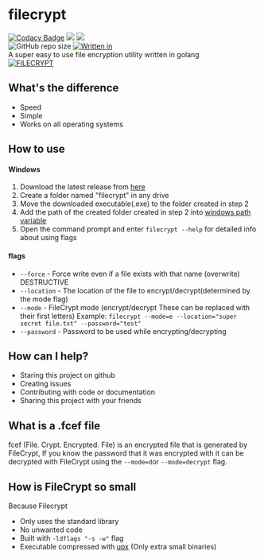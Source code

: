 # filecrypt
[![Codacy Badge](https://app.codacy.com/project/badge/Grade/12610588667845698ee710628e313c0b)](https://www.codacy.com/gh/flew-software/filecrypt/dashboard?utm_source=github.com&amp;utm_medium=referral&amp;utm_content=flew-software/filecrypt&amp;utm_campaign=Badge_Grade)
[![](https://tokei.rs/b1/github/flew-software/filecrypt?category=lines)](https://github.com/flew-software/filecrypt)
![](https://img.shields.io/badge/Binaries%20under-800kb-succes)   
![GitHub repo size](https://img.shields.io/github/repo-size/flew-software/filecrypt)
[![Written in](https://img.shields.io/badge/Written%20in-golang-blue)](https://golang.org)   
A super easy to use file encryption utility written in golang   
[![FILECRYPT](https://repository-images.githubusercontent.com/312549577/6eb8d100-2851-11eb-9c77-3a2a197b95ee)](https://github.com/flew-software/filecrypt)

## What's the difference
* Speed
* Simple
* Works on all operating systems

## How to use
#### Windows
1. Download the latest release from [here](https://github.com/flew-software/filecrypt/releases/latest)
2. Create a folder named "filecrypt" in any drive
3. Move the downloaded executable(.exe) to the folder created in step 2
4. Add the path of the created folder created in step 2 into [windows path variable](https://docs.alfresco.com/4.2/tasks/fot-addpath.html) 
5. Open the command prompt and enter `filecrypt --help` for detailed info about using flags 

#### flags
* `--force` - Force write even if a file exists with that name (overwrite) DESTRUCTIVE
* `--location` - The location of the file to encrypt/decrypt(determined by the mode flag)
* `--mode` - FileCrypt mode (encrypt/decrypt These can be replaced with their first letters) Example: `filecrypt --mode=e --location="super secret file.txt" --password="test"`
* `--password` - Password to be used while encrypting/decrypting

## How can I help?
* Staring this project on github
* Creating issues
* Contributing with code or documentation
* Sharing this project with your friends

## What is a .fcef file
fcef (File. Crypt. Encrypted. File) is an encrypted file that is generated by FileCrypt,
If you know the password that it was encrypted with it can be decrypted with FileCrypt using the `--mode=d`or `--mode=decrypt` flag.

## How is FileCrypt so small
Because Filecrypt
* Only uses the standard library
* No unwanted code
* Built with `-ldflags "-s -w"` flag
* Executable compressed with [upx](https://upx.github.io/) (Only extra small binaries)
